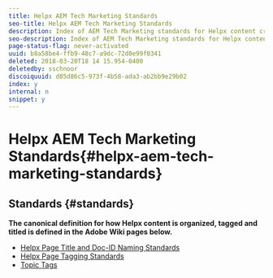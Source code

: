 ```yaml
---
title: Helpx AEM Tech Marketing Standards
seo-title: Helpx AEM Tech Marketing Standards
description: Index of AEM Tech Marketing standards for Helpx content creation, organization and taxonomy.
seo-description: Index of AEM Tech Marketing standards for Helpx content creation, organization and taxonomy.
page-status-flag: never-activated
uuid: b8a58be4-ffb9-48c7-a9dc-72d0e99f0341
deleted: 2018-03-20T18 14 15.954-0400
deletedby: sschnoor
discoiquuid: d85d86c5-973f-4b58-ada3-ab2bb9e29b02
index: y
internal: n
snippet: y
---
```


# Helpx AEM Tech Marketing Standards{#helpx-aem-tech-marketing-standards}

## Standards {#standards}

**The canonical definition for how Helpx content is organized, tagged and titled is defined in the Adobe Wiki pages below.**

* [Helpx Page Title and Doc-ID Naming Standards](https://wiki.corp.adobe.com/display/WEM/Helpx+Naming+Standards)
* [Helpx Page Tagging Standards](https://wiki.corp.adobe.com/display/WEM/AEM+Tech+Marketing+helpx+Article+Tagging+Guidelines)
* [Topic Tags](https://wiki.corp.adobe.com/display/WEM/AEM+Topic+Tags)

<!--
<related-links />
-->

